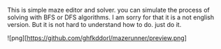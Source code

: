 


This is simple maze editor and solver. 
you can simulate the process of solving with BFS or DFS algorithms.
I am sorry for that it is a not english version. But it is not hard to understand how to do.
just do it.

![png][https://github.com/ghfkddorl/mazerunner/preview.png]

